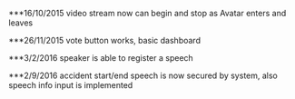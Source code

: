 ***16/10/2015
video stream now can begin and stop as Avatar enters and leaves

***26/11/2015
vote button works, basic dashboard

***3/2/2016
speaker is able to register a speech

***2/9/2016
accident start/end speech is now secured by system, also speech info input is implemented 